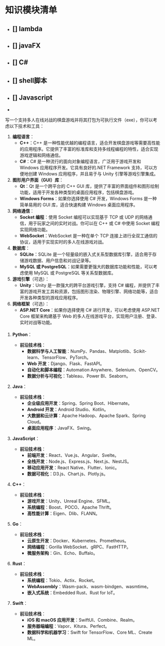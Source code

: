 # 知识模块清单

- ## [] lambda

- ## [] javaFX 

- ## [] C#

- ## [] shell脚本

- ## [] Javascript

- 























写一个支持多人在线对战的棋盘游戏并将其打包为可执行文件（exe），你可以考虑以下技术和工具：

1. **编程语言**：
   - **C++**：C++ 是一种性能优越的编程语言，适合开发棋盘游戏等需要高性能的应用程序。它提供了丰富的标准库和支持多线程编程的特性，适合实现游戏逻辑和网络通信。
   - **C#**：C# 是一种流行的面向对象编程语言，广泛用于游戏开发和 Windows 应用程序开发。它具有良好的.NET Framework 支持，可以方便地创建 Windows 应用程序，并且易于与 Unity 引擎等游戏引擎集成。
2. **图形用户界面（GUI）库**：
   - **Qt**：Qt 是一个跨平台的 C++ GUI 库，提供了丰富的界面组件和图形绘制功能，适用于开发各种类型的桌面应用程序，包括棋盘游戏。
   - **Windows Forms**：如果你选择使用 C# 开发，Windows Forms 是一种简单易用的 GUI 库，适合快速构建 Windows 桌面应用程序。
3. **网络通信**：
   - **Socket 编程**：使用 Socket 编程可以实现基于 TCP 或 UDP 的网络通信，用于玩家之间的实时对战。你可以在 C++ 或 C# 中使用 Socket 编程实现网络功能。
   - **WebSocket**：WebSocket 是一种在单个 TCP 连接上进行全双工通信的协议，适用于实现实时的多人在线游戏对战。
4. **数据库**：
   - **SQLite**：SQLite 是一个轻量级的嵌入式关系型数据库引擎，适合用于存储游戏数据、用户信息和对战记录等。
   - **MySQL 或 PostgreSQL**：如果需要更强大的数据库功能和性能，可以考虑使用 MySQL 或 PostgreSQL 等关系型数据库。
5. **游戏引擎**（可选）：
   - **Unity**：Unity 是一款强大的跨平台游戏引擎，支持 C# 编程，并提供了丰富的游戏开发工具和资源，包括图形渲染、物理引擎、网络功能等，适合开发各种类型的游戏应用程序。
6. **网络框架**（可选）：
   - **ASP.NET Core**：如果你选择使用 C# 进行开发，可以考虑使用 ASP.NET Core 框架来构建基于 Web 的多人在线游戏平台，实现用户注册、登录、实时对战等功能。



















#### 

1. **Python**：
   - **前沿技术栈**：
     - **数据科学与人工智能**：NumPy、Pandas、Matplotlib、Scikit-learn、TensorFlow、PyTorch。
     - **Web 开发**：Django、Flask、FastAPI。
     - **自动化和脚本编程**：Automation Anywhere、Selenium、OpenCV。
     - **数据分析与可视化**：Tableau、Power BI、Seaborn。

2. **Java**：
   - **前沿技术栈**：
     - **企业级应用开发**：Spring、Spring Boot、Hibernate。
     - **Android 开发**：Android Studio、Kotlin。
     - **大数据和云计算**：Apache Hadoop、Apache Spark、Spring Cloud。
     - **桌面应用程序**：JavaFX、Swing。

3. **JavaScript**：
   - **前沿技术栈**：
     - **前端开发**：React、Vue.js、Angular、Svelte。
     - **全栈开发**：Node.js、Express.js、Next.js、NestJS。
     - **移动应用开发**：React Native、Flutter、Ionic。
     - **数据可视化**：D3.js、Chart.js、Plotly.js。

4. **C++**：
   - **前沿技术栈**：
     - **游戏开发**：Unity、Unreal Engine、SFML。
     - **系统编程**：Boost、POCO、Apache Thrift。
     - **高性能计算**：Eigen、Dlib、FLANN。

5. **Go**：
   - **前沿技术栈**：
     - **云原生开发**：Docker、Kubernetes、Prometheus。
     - **网络编程**：Gorilla WebSocket、gRPC、FastHTTP。
     - **微服务架构**：Gin、Echo、Buffalo。

6. **Rust**：
   - **前沿技术栈**：
     - **系统编程**：Tokio、Actix、Rocket。
     - **WebAssembly**：Wasm-pack、wasm-bindgen、wasmtime。
     - **嵌入式系统**：Embedded Rust、Rust for IoT。

7. **Swift**：
   - **前沿技术栈**：
     - **iOS 和 macOS 应用开发**：SwiftUI、Combine、Realm。
     - **服务器端编程**：Vapor、Kitura、Perfect。
     - **数据科学和机器学习**：Swift for TensorFlow、Core ML、Create ML。

